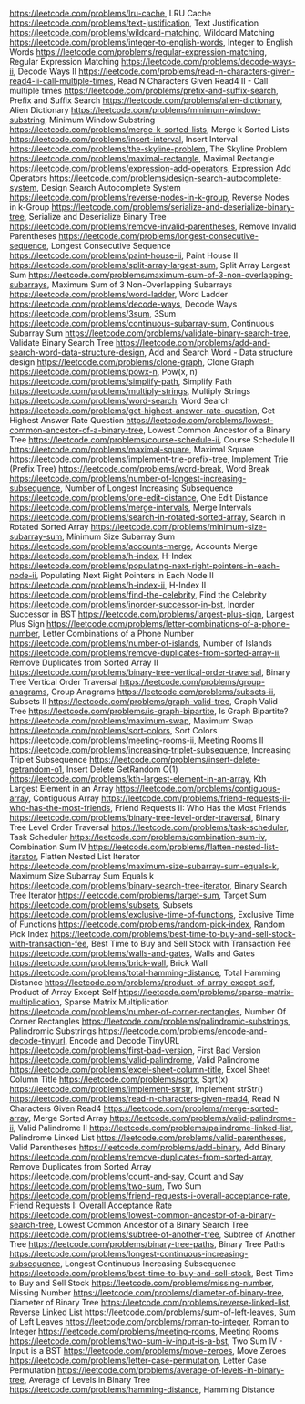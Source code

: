 ﻿https://leetcode.com/problems/lru-cache, LRU Cache
https://leetcode.com/problems/text-justification, Text Justification
https://leetcode.com/problems/wildcard-matching, Wildcard Matching
https://leetcode.com/problems/integer-to-english-words, Integer to English Words
https://leetcode.com/problems/regular-expression-matching, Regular Expression Matching
https://leetcode.com/problems/decode-ways-ii, Decode Ways II
https://leetcode.com/problems/read-n-characters-given-read4-ii-call-multiple-times, Read N Characters Given Read4 II - Call multiple times
https://leetcode.com/problems/prefix-and-suffix-search, Prefix and Suffix Search
https://leetcode.com/problems/alien-dictionary, Alien Dictionary
https://leetcode.com/problems/minimum-window-substring, Minimum Window Substring
https://leetcode.com/problems/merge-k-sorted-lists, Merge k Sorted Lists
https://leetcode.com/problems/insert-interval, Insert Interval
https://leetcode.com/problems/the-skyline-problem, The Skyline Problem
https://leetcode.com/problems/maximal-rectangle, Maximal Rectangle
https://leetcode.com/problems/expression-add-operators, Expression Add Operators
https://leetcode.com/problems/design-search-autocomplete-system, Design Search Autocomplete System
https://leetcode.com/problems/reverse-nodes-in-k-group, Reverse Nodes in k-Group
https://leetcode.com/problems/serialize-and-deserialize-binary-tree, Serialize and Deserialize Binary Tree
https://leetcode.com/problems/remove-invalid-parentheses, Remove Invalid Parentheses
https://leetcode.com/problems/longest-consecutive-sequence, Longest Consecutive Sequence
https://leetcode.com/problems/paint-house-ii, Paint House II
https://leetcode.com/problems/split-array-largest-sum, Split Array Largest Sum
https://leetcode.com/problems/maximum-sum-of-3-non-overlapping-subarrays, Maximum Sum of 3 Non-Overlapping Subarrays
https://leetcode.com/problems/word-ladder, Word Ladder
https://leetcode.com/problems/decode-ways, Decode Ways
https://leetcode.com/problems/3sum, 3Sum
https://leetcode.com/problems/continuous-subarray-sum, Continuous Subarray Sum
https://leetcode.com/problems/validate-binary-search-tree, Validate Binary Search Tree
https://leetcode.com/problems/add-and-search-word-data-structure-design, Add and Search Word - Data structure design
https://leetcode.com/problems/clone-graph, Clone Graph
https://leetcode.com/problems/powx-n, Pow(x, n)
https://leetcode.com/problems/simplify-path, Simplify Path
https://leetcode.com/problems/multiply-strings, Multiply Strings
https://leetcode.com/problems/word-search, Word Search
https://leetcode.com/problems/get-highest-answer-rate-question, Get Highest Answer Rate Question
https://leetcode.com/problems/lowest-common-ancestor-of-a-binary-tree, Lowest Common Ancestor of a Binary Tree
https://leetcode.com/problems/course-schedule-ii, Course Schedule II
https://leetcode.com/problems/maximal-square, Maximal Square
https://leetcode.com/problems/implement-trie-prefix-tree, Implement Trie (Prefix Tree)
https://leetcode.com/problems/word-break, Word Break
https://leetcode.com/problems/number-of-longest-increasing-subsequence, Number of Longest Increasing Subsequence
https://leetcode.com/problems/one-edit-distance, One Edit Distance
https://leetcode.com/problems/merge-intervals, Merge Intervals
https://leetcode.com/problems/search-in-rotated-sorted-array, Search in Rotated Sorted Array
https://leetcode.com/problems/minimum-size-subarray-sum, Minimum Size Subarray Sum
https://leetcode.com/problems/accounts-merge, Accounts Merge
https://leetcode.com/problems/h-index, H-Index
https://leetcode.com/problems/populating-next-right-pointers-in-each-node-ii, Populating Next Right Pointers in Each Node II
https://leetcode.com/problems/h-index-ii, H-Index II
https://leetcode.com/problems/find-the-celebrity, Find the Celebrity
https://leetcode.com/problems/inorder-successor-in-bst, Inorder Successor in BST
https://leetcode.com/problems/largest-plus-sign, Largest Plus Sign
https://leetcode.com/problems/letter-combinations-of-a-phone-number, Letter Combinations of a Phone Number
https://leetcode.com/problems/number-of-islands, Number of Islands
https://leetcode.com/problems/remove-duplicates-from-sorted-array-ii, Remove Duplicates from Sorted Array II
https://leetcode.com/problems/binary-tree-vertical-order-traversal, Binary Tree Vertical Order Traversal
https://leetcode.com/problems/group-anagrams, Group Anagrams
https://leetcode.com/problems/subsets-ii, Subsets II
https://leetcode.com/problems/graph-valid-tree, Graph Valid Tree
https://leetcode.com/problems/is-graph-bipartite, Is Graph Bipartite?
https://leetcode.com/problems/maximum-swap, Maximum Swap
https://leetcode.com/problems/sort-colors, Sort Colors
https://leetcode.com/problems/meeting-rooms-ii, Meeting Rooms II
https://leetcode.com/problems/increasing-triplet-subsequence, Increasing Triplet Subsequence
https://leetcode.com/problems/insert-delete-getrandom-o1, Insert Delete GetRandom O(1)
https://leetcode.com/problems/kth-largest-element-in-an-array, Kth Largest Element in an Array
https://leetcode.com/problems/contiguous-array, Contiguous Array
https://leetcode.com/problems/friend-requests-ii-who-has-the-most-friends, Friend Requests II: Who Has the Most Friends
https://leetcode.com/problems/binary-tree-level-order-traversal, Binary Tree Level Order Traversal
https://leetcode.com/problems/task-scheduler, Task Scheduler
https://leetcode.com/problems/combination-sum-iv, Combination Sum IV
https://leetcode.com/problems/flatten-nested-list-iterator, Flatten Nested List Iterator
https://leetcode.com/problems/maximum-size-subarray-sum-equals-k, Maximum Size Subarray Sum Equals k
https://leetcode.com/problems/binary-search-tree-iterator, Binary Search Tree Iterator
https://leetcode.com/problems/target-sum, Target Sum
https://leetcode.com/problems/subsets, Subsets
https://leetcode.com/problems/exclusive-time-of-functions, Exclusive Time of Functions
https://leetcode.com/problems/random-pick-index, Random Pick Index
https://leetcode.com/problems/best-time-to-buy-and-sell-stock-with-transaction-fee, Best Time to Buy and Sell Stock with Transaction Fee
https://leetcode.com/problems/walls-and-gates, Walls and Gates
https://leetcode.com/problems/brick-wall, Brick Wall
https://leetcode.com/problems/total-hamming-distance, Total Hamming Distance
https://leetcode.com/problems/product-of-array-except-self, Product of Array Except Self
https://leetcode.com/problems/sparse-matrix-multiplication, Sparse Matrix Multiplication
https://leetcode.com/problems/number-of-corner-rectangles, Number Of Corner Rectangles
https://leetcode.com/problems/palindromic-substrings, Palindromic Substrings
https://leetcode.com/problems/encode-and-decode-tinyurl, Encode and Decode TinyURL
https://leetcode.com/problems/first-bad-version, First Bad Version
https://leetcode.com/problems/valid-palindrome, Valid Palindrome
https://leetcode.com/problems/excel-sheet-column-title, Excel Sheet Column Title
https://leetcode.com/problems/sqrtx, Sqrt(x)
https://leetcode.com/problems/implement-strstr, Implement strStr()
https://leetcode.com/problems/read-n-characters-given-read4, Read N Characters Given Read4
https://leetcode.com/problems/merge-sorted-array, Merge Sorted Array
https://leetcode.com/problems/valid-palindrome-ii, Valid Palindrome II
https://leetcode.com/problems/palindrome-linked-list, Palindrome Linked List
https://leetcode.com/problems/valid-parentheses, Valid Parentheses
https://leetcode.com/problems/add-binary, Add Binary
https://leetcode.com/problems/remove-duplicates-from-sorted-array, Remove Duplicates from Sorted Array
https://leetcode.com/problems/count-and-say, Count and Say
https://leetcode.com/problems/two-sum, Two Sum
https://leetcode.com/problems/friend-requests-i-overall-acceptance-rate, Friend Requests I: Overall Acceptance Rate
https://leetcode.com/problems/lowest-common-ancestor-of-a-binary-search-tree, Lowest Common Ancestor of a Binary Search Tree
https://leetcode.com/problems/subtree-of-another-tree, Subtree of Another Tree
https://leetcode.com/problems/binary-tree-paths, Binary Tree Paths
https://leetcode.com/problems/longest-continuous-increasing-subsequence, Longest Continuous Increasing Subsequence
https://leetcode.com/problems/best-time-to-buy-and-sell-stock, Best Time to Buy and Sell Stock
https://leetcode.com/problems/missing-number, Missing Number
https://leetcode.com/problems/diameter-of-binary-tree, Diameter of Binary Tree
https://leetcode.com/problems/reverse-linked-list, Reverse Linked List
https://leetcode.com/problems/sum-of-left-leaves, Sum of Left Leaves
https://leetcode.com/problems/roman-to-integer, Roman to Integer
https://leetcode.com/problems/meeting-rooms, Meeting Rooms
https://leetcode.com/problems/two-sum-iv-input-is-a-bst, Two Sum IV - Input is a BST
https://leetcode.com/problems/move-zeroes, Move Zeroes
https://leetcode.com/problems/letter-case-permutation, Letter Case Permutation
https://leetcode.com/problems/average-of-levels-in-binary-tree, Average of Levels in Binary Tree
https://leetcode.com/problems/hamming-distance, Hamming Distance